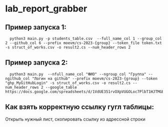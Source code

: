 # lab_report_grabber
## Пример запуска 1:
	  python3 main.py -p students_table.csv  --full_name_col 1 --group_col 2 --github_col 6 --prefix moevm/cs-2023-{group} --token_file token.txt -s struct_of_works.csv -o result2.cs --num_header_rows 2
## Пример запуска 2:
	  python3 main.py  --nfull_name_col "ФИО" --ngroup_col "Группа" --ngithub_col "Логин на github" --prefix moevm/cs-2023-{group} --token "ghp_MyGitHubLogin" -s struct_of_works.csv -o result2.cs --num_header_rows 2 --google_table https://docs.google.com/spreadsheets/d/1VdUE351rvOXpVUGOLoc7PlbT1HJTMGBYtdvmE6ncBG0/edit#gid=1030499006

## Как взять корректную ссылку гугл таблицы:
Открыть нужный лист, скопировать ссылку из адрессной строки
